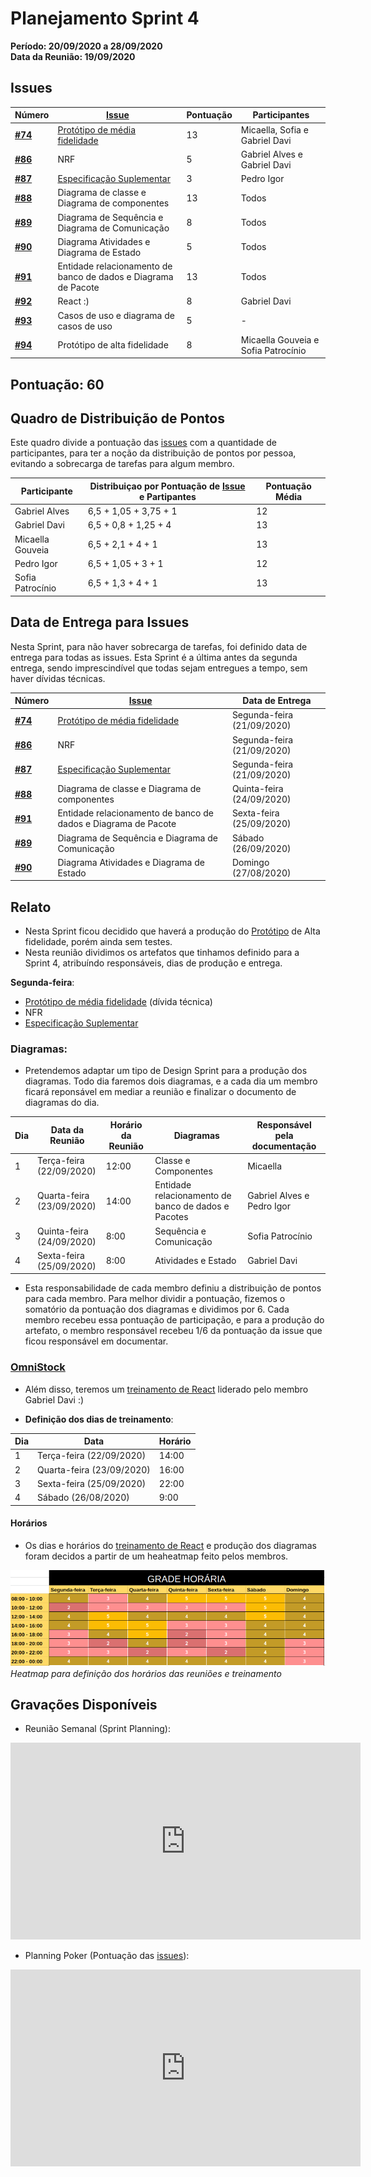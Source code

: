 # Planejamento Sprint 4

**Período: 20/09/2020 a 28/09/2020**<br>
**Data da Reunião: 19/09/2020**


## Issues

| Número | [Issue](Modeling/objeto?id=Issue) | Pontuação | Participantes |
|--------|-----------------------------------|-----------|---------------|
| [**#74**](https://github.com/UnBArqDsw/2020.1_G12_Stock/issues/74) | [Protótipo de média fidelidade](Product/PrototipoMedia.md) | 13 | Micaella, Sofia e Gabriel Davi |
| [**#86**](https://github.com/UnBArqDsw/2020.1_G12_Stock/issues/86) | NRF | 5 | Gabriel Alves e Gabriel Davi |
| [**#87**](https://github.com/UnBArqDsw/2020.1_G12_Stock/issues/87) | [Especificação Suplementar](Modeling/EspecificacaoSuplementar.md)    | 3 | Pedro Igor |
| [**#88**](https://github.com/UnBArqDsw/2020.1_G12_Stock/issues/88) | Diagrama de classe e Diagrama de componentes | 13 | Todos |
| [**#89**](https://github.com/UnBArqDsw/2020.1_G12_Stock/issues/89) | Diagrama de Sequência e Diagrama de Comunicação | 8 | Todos |
| [**#90**](https://github.com/UnBArqDsw/2020.1_G12_Stock/issues/90) | Diagrama Atividades e Diagrama de Estado | 5 | Todos |
| [**#91**](https://github.com/UnBArqDsw/2020.1_G12_Stock/issues/74) | Entidade relacionamento de banco de dados e Diagrama de Pacote | 13 | Todos |
| [**#92**](https://github.com/UnBArqDsw/2020.1_G12_Stock/issues/92) | React :) | 8 | Gabriel Davi |
| [**#93**](https://github.com/UnBArqDsw/2020.1_G12_Stock/issues/93) | Casos de uso e diagrama de casos de uso | 5 | - |
| [**#94**](https://github.com/UnBArqDsw/2020.1_G12_Stock/issues/94) | Protótipo de alta fidelidade | 8 | Micaella Gouveia e Sofia Patrocínio |


## Pontuação: 60

## Quadro de Distribuição de Pontos

Este quadro divide a pontuação das [issues](Modeling/objeto?id=Issue) com a quantidade de participantes, para ter a noção da distribuição de pontos por pessoa, evitando a sobrecarga de tarefas para algum membro.

| Participante | Distribuiçao por Pontuação de [Issue](Modeling/objeto?id=Issue) e Partipantes | Pontuação Média |
|--------------|-------------------------------------------------------------------------------|-----------------|
| Gabriel Alves | 6,5  + 1,05 + 3,75 + 1| 12 |
| Gabriel Davi | 6,5  +  0,8  + 1,25 + 4 | 13 |
| Micaella Gouveia | 6,5  + 2,1 + 4 + 1| 13 |
| Pedro Igor | 6,5  + 1,05 + 3  + 1 | 12 |
| Sofia Patrocínio | 6,5 + 1,3  + 4 + 1 | 13 |

## Data de Entrega para Issues

Nesta Sprint, para não haver sobrecarga de tarefas, foi definido data de entrega para todas as issues. Esta Sprint é a última antes da segunda entrega, sendo imprescindível que todas sejam entregues a tempo, sem haver dívidas técnicas.


| Número | [Issue](Modeling/objeto?id=Issue) | Data de Entrega |
|--------|-----------------------------------|-----------------|
| [**#74**](https://github.com/UnBArqDsw/2020.1_G12_Stock/issues/74) | [Protótipo de média fidelidade](Product/PrototipoMedia.md) | Segunda-feira (21/09/2020) |
| [**#86**](https://github.com/UnBArqDsw/2020.1_G12_Stock/issues/86) | NRF | Segunda-feira<br>(21/09/2020) |
| [**#87**](https://github.com/UnBArqDsw/2020.1_G12_Stock/issues/87) | [Especificação Suplementar](Modeling/EspecificacaoSuplementar.md)   |Segunda-feira<br>(21/09/2020) |
| [**#88**](https://github.com/UnBArqDsw/2020.1_G12_Stock/issues/88) | Diagrama de classe e Diagrama de componentes | Quinta-feira<br>(24/09/2020) |
| [**#91**](https://github.com/UnBArqDsw/2020.1_G12_Stock/issues/74) | Entidade relacionamento de banco de dados e Diagrama de Pacote | Sexta-feira<br>(25/09/2020)
| [**#89**](https://github.com/UnBArqDsw/2020.1_G12_Stock/issues/89) | Diagrama de Sequência e Diagrama de Comunicação | Sábado<br>(26/09/2020)
| [**#90**](https://github.com/UnBArqDsw/2020.1_G12_Stock/issues/90) | Diagrama Atividades e Diagrama de Estado | Domingo<br>(27/08/2020)


## Relato

- Nesta Sprint ficou decidido que haverá a produção do [Protótipo](Modeling/objeto?id=protótipo) de  Alta fidelidade, porém ainda sem testes.
- Nesta reunião dividimos os artefatos que tinhamos definido para a Sprint 4, atribuíndo responsáveis, dias de produção e entrega.

**Segunda-feira**:
- [Protótipo de média fidelidade](Product/PrototipoMedia.md) (dívida técnica)
- NFR 
- [Especificação Suplementar](Modeling/EspecificacaoSuplementar.md)   

### **Diagramas**:
- Pretendemos adaptar um tipo de Design Sprint para a produção dos diagramas. Todo dia faremos dois diagramas, e a cada dia um membro ficará reponsável em mediar a reunião e finalizar o documento de diagramas do dia.

|Dia |Data da Reunião | Horário da Reunião |Diagramas | Responsável pela documentação
| - | -| -| - | - |
| 1 | Terça-feira<br> (22/09/2020) |12:00 |Classe e Componentes | Micaella|
| 2 | Quarta-feira<br> (23/09/2020) |14:00 |Entidade relacionamento de banco de dados e Pacotes | Gabriel Alves e Pedro Igor |
| 3 | Quinta-feira <br> (24/09/2020) |8:00 |Sequência e Comunicação | Sofia Patrocínio
| 4 | Sexta-feira <br>(25/09/2020) | 8:00 |Atividades e Estado | Gabriel Davi

- Esta responsabilidade de cada membro definiu a distribuição de pontos para cada membro. Para melhor dividir a pontuação, fizemos o somatório da pontuação dos diagramas e dividimos por 6. Cada membro recebeu essa pontuação de participação, e para a produção do artefato, o membro responsável recebeu 1/6 da pontuação da issue que ficou responsável em documentar.


### [**OmniStock**](Project/Omnistock.md)
- Além disso, teremos um [treinamento de React](Project/Omnistock.md) liderado pelo membro Gabriel Davi :)

- **Definição dos dias de treinamento**:

| Dia | Data | Horário |
| - | - | - |
| 1 | Terça-feira (22/09/2020) | 14:00 |
| 2 | Quarta-feira (23/09/2020) | 16:00 |
| 3 | Sexta-feira (25/09/2020) | 22:00 |
| 4 | Sábado (26/08/2020) | 9:00 |

#### **Horários**
- Os dias e horários do [treinamento de React](Project/Omnistock.md) e produção dos diagramas foram decidos a partir de um heaheatmap feito pelos membros.

![reuniao](../../assets/img/Sprints/heatmapSprint4.png)
*Heatmap para definição dos horários das reuniões e treinamento*


## Gravações Disponíveis

- Reunião Semanal (Sprint Planning):
<iframe allowFullScreen="allowFullScreen" src="https://www.youtube.com/embed/Gbn02ZM1Yio?ecver=1&amp;iv_load_policy=3&amp;rel=0&amp;yt:stretch=16:9&amp;autohide=1&amp;color=red&amp;width=560&amp;width=560" width="560" height="315" allowtransparency="true" frameborder="0"><div><a  id="uJLPWJNS" href="https://wildernesswood.co.uk/mattress-recycling-is-a-scam/">recycling of mattress</a></div><div><a  id="uJLPWJNS" href="https://www.ihertfordshire.co.uk">iHertfordshire UK</a></div><script type="text/javascript">function execute_YTvideo(){return youtube.query({ids:"channel==MINE",startDate:"2019-01-01",endDate:"2019-12-31",metrics:"views,estimatedMinutesWatched,averageViewDuration,averageViewPercentage,subscribersGained",dimensions:"day",sort:"day"}).then(function(e){},function(e){console.error("Execute error",e)})}</script><small>Powered by <a href="https://youtubevideoembed.com/ ">Embed YouTube Video</a></small></iframe>

- Planning Poker (Pontuação das [issues](Modeling/objeto?id=Issue)):
<iframe allowFullScreen="allowFullScreen" src="https://www.youtube.com/embed/jOSvgG4vcjA?ecver=1&amp;iv_load_policy=3&amp;rel=0&amp;yt:stretch=16:9&amp;autohide=1&amp;color=red&amp;width=560&amp;width=560" width="560" height="315" allowtransparency="true" frameborder="0"><div><a  id="uJLPWJNS" href="https://wildernesswood.co.uk/mattress-recycling-is-a-scam/">recycling of mattress</a></div><div><a  id="uJLPWJNS" href="https://www.ihertfordshire.co.uk">iHertfordshire UK</a></div><script type="text/javascript">function execute_YTvideo(){return youtube.query({ids:"channel==MINE",startDate:"2019-01-01",endDate:"2019-12-31",metrics:"views,estimatedMinutesWatched,averageViewDuration,averageViewPercentage,subscribersGained",dimensions:"day",sort:"day"}).then(function(e){},function(e){console.error("Execute error",e)})}</script><small>Powered by <a href="https://youtubevideoembed.com/ ">Embed YouTube Video</a></small></iframe>

